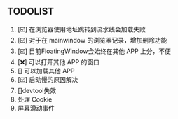 ## TODOLIST
1. [☑️] 在浏览器使用地址跳转到流水线会加载失败
2. [☑️] 对于在 mainwindow 的浏览器记录，增加删除功能
3. [☑️] 目前FloatingWindow会始终在其他 APP 上分，不便
4. [❌] 可以打开其他 APP 的窗口
5. [] 可以加载其他 APP
6. [☑️] 启动慢的原因解决
7. []devtool失效
8. 处理 Cookie
9. 屏幕滑动事件
